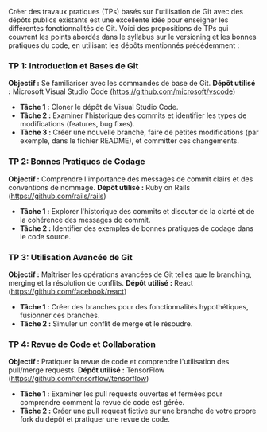 Créer des travaux pratiques (TPs) basés sur l'utilisation de Git avec des dépôts publics existants est une excellente idée pour enseigner les différentes fonctionnalités de Git. Voici des propositions de TPs qui couvrent les points abordés dans le syllabus sur le versioning et les bonnes pratiques du code, en utilisant les dépôts mentionnés précédemment :

### TP 1: Introduction et Bases de Git

**Objectif :** Se familiariser avec les commandes de base de Git.
**Dépôt utilisé :** Microsoft Visual Studio Code (https://github.com/microsoft/vscode)

- **Tâche 1 :** Cloner le dépôt de Visual Studio Code.
- **Tâche 2 :** Examiner l'historique des commits et identifier les types de modifications (features, bug fixes).
- **Tâche 3 :** Créer une nouvelle branche, faire de petites modifications (par exemple, dans le fichier README), et committer ces changements.

### TP 2: Bonnes Pratiques de Codage

**Objectif :** Comprendre l'importance des messages de commit clairs et des conventions de nommage.
**Dépôt utilisé :** Ruby on Rails (https://github.com/rails/rails)

- **Tâche 1 :** Explorer l'historique des commits et discuter de la clarté et de la cohérence des messages de commit.
- **Tâche 2 :** Identifier des exemples de bonnes pratiques de codage dans le code source.

### TP 3: Utilisation Avancée de Git

**Objectif :** Maîtriser les opérations avancées de Git telles que le branching, merging et la résolution de conflits.
**Dépôt utilisé :** React (https://github.com/facebook/react)

- **Tâche 1 :** Créer des branches pour des fonctionnalités hypothétiques, fusionner ces branches.
- **Tâche 2 :** Simuler un conflit de merge et le résoudre.

### TP 4: Revue de Code et Collaboration

**Objectif :** Pratiquer la revue de code et comprendre l'utilisation des pull/merge requests.
**Dépôt utilisé :** TensorFlow (https://github.com/tensorflow/tensorflow)

- **Tâche 1 :** Examiner les pull requests ouvertes et fermées pour comprendre comment la revue de code est gérée.
- **Tâche 2 :** Créer une pull request fictive sur une branche de votre propre fork du dépôt et pratiquer une revue de code.
